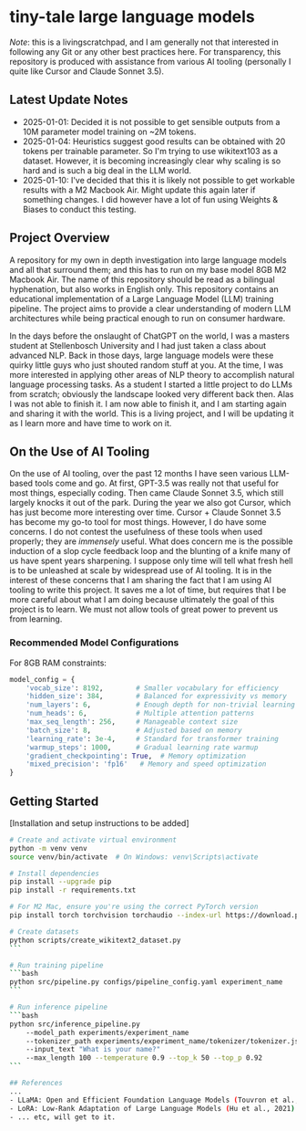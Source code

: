 # tiny-tale large language models

_Note_: this is a livingscratchpad, and I am generally not that interested in following any Git or any other best practices here. For transparency, this repository is produced with assistance from various AI tooling (personally I quite like Cursor and Claude Sonnet 3.5).

## Latest Update Notes

- 2025-01-01: Decided it is not possible to get sensible outputs from a 10M parameter model training on ~2M tokens.
- 2025-01-04: Heuristics suggest good results can be obtained with 20 tokens per trainable parameter. So I'm trying to use wikitext103 as a dataset. However, it is becoming increasingly clear why scaling is so hard and is such a big deal in the LLM world.
- 2025-01-10: I've decided that this it is likely not possible to get workable results with a M2 Macbook Air. Might update this again later if something changes. I did however have a lot of fun using Weights & Biases to conduct this testing. 

## Project Overview

A repository for my own in depth investigation into large language models and all that surround them; and this has to run on my base model 8GB M2 Macbook Air. The name of this repository should be read as a bilingual hyphenation, but also works in English only. This repository contains an educational implementation of a Large Language Model (LLM) training pipeline. The project aims to provide a clear understanding of modern LLM architectures while being practical enough to run on consumer hardware.

In the days before the onslaught of ChatGPT on the world, I was a masters student at Stellenbosch University and I had just taken a class about advanced NLP. Back in those days, large language models were these quirky little guys who just shouted random stuff at you. At the time, I was more interested in applying other areas of NLP theory to accomplish natural language processing tasks. As a student I started a little project to do LLMs from scratch; obviously the landscape looked very different back then. Alas I was not able to finish it. I am now able to finish it, and I am starting again and sharing it with the world. This is a living project, and I will be updating it as I learn more and have time to work on it.

## On the Use of AI Tooling

On the use of AI tooling, over the past 12 months I have seen various LLM-based tools come and go. At first, GPT-3.5 was really not that useful for most things, especially coding. Then came Claude Sonnet 3.5, which still largely knocks it out of the park. During the year we also got Cursor, which has just become more interesting over time. Cursor + Claude Sonnet 3.5 has become my go-to tool for most things. However, I do have some concerns. I do not contest the usefulness of these tools when used properly; they are _immensely_ useful. What does concern me is the possible induction of a slop cycle feedback loop and the blunting of a knife many of us have spent years sharpening. I suppose only time will tell what fresh hell is to be unleashed at scale by widespread use of AI tooling. It is in the interest of these concerns that I am sharing the fact that I am using AI tooling to write this project. It saves me a lot of time, but requires that I be more careful about what I am doing because ultimately the goal of this project is to learn. We must not allow tools of great power to prevent us from learning.

### Recommended Model Configurations

For 8GB RAM constraints:

```python
model_config = {
    'vocab_size': 8192,        # Smaller vocabulary for efficiency
    'hidden_size': 384,        # Balanced for expressivity vs memory
    'num_layers': 6,           # Enough depth for non-trivial learning
    'num_heads': 6,            # Multiple attention patterns
    'max_seq_length': 256,     # Manageable context size
    'batch_size': 8,           # Adjusted based on memory
    'learning_rate': 3e-4,     # Standard for transformer training
    'warmup_steps': 1000,      # Gradual learning rate warmup
    'gradient_checkpointing': True,  # Memory optimization
    'mixed_precision': 'fp16'   # Memory and speed optimization
}
```

## Getting Started

[Installation and setup instructions to be added]

```bash
# Create and activate virtual environment
python -m venv venv
source venv/bin/activate  # On Windows: venv\Scripts\activate

# Install dependencies
pip install --upgrade pip
pip install -r requirements.txt

# For M2 Mac, ensure you're using the correct PyTorch version
pip install torch torchvision torchaudio --index-url https://download.pytorch.org/whl/nightly/cpu
```

````bash
# Create datasets
python scripts/create_wikitext2_dataset.py
```

# Run training pipeline
```bash
python src/pipeline.py configs/pipeline_config.yaml experiment_name
```

# Run inference pipeline
```bash
python src/inference_pipeline.py
	--model_path experiments/experiment_name
	--tokenizer_path experiments/experiment_name/tokenizer/tokenizer.json
	--input_text "What is your name?"
	--max_length 100 --temperature 0.9 --top_k 50 --top_p 0.92
```

## References
...
- LLaMA: Open and Efficient Foundation Language Models (Touvron et al., 2023)
- LoRA: Low-Rank Adaptation of Large Language Models (Hu et al., 2021)
- ... etc, will get to it.
````

